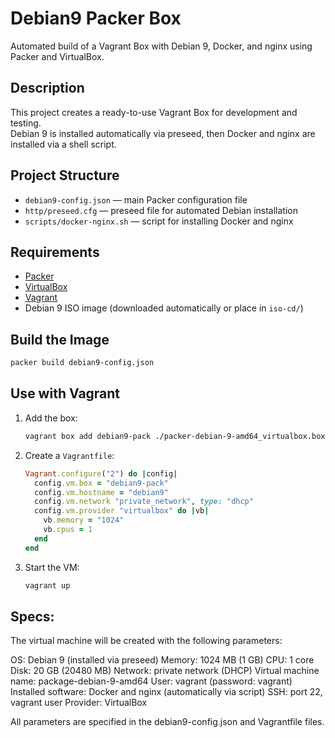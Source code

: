 # Debian9 Packer Box

Automated build of a Vagrant Box with Debian 9, Docker, and nginx using Packer and VirtualBox.

## Description

This project creates a ready-to-use Vagrant Box for development and testing.  
Debian 9 is installed automatically via preseed, then Docker and nginx are installed via a shell script.

## Project Structure

- `debian9-config.json` — main Packer configuration file
- `http/preseed.cfg` — preseed file for automated Debian installation
- `scripts/docker-nginx.sh` — script for installing Docker and nginx

## Requirements

- [Packer](https://www.packer.io/downloads)
- [VirtualBox](https://www.virtualbox.org/)
- [Vagrant](https://www.vagrantup.com/)
- Debian 9 ISO image (downloaded automatically or place in `iso-cd/`)

## Build the Image

```sh
packer build debian9-config.json
```

## Use with Vagrant

1. Add the box:
   ```sh
   vagrant box add debian9-pack ./packer-debian-9-amd64_virtualbox.box
   ```
2. Create a `Vagrantfile`:
   ```ruby
   Vagrant.configure("2") do |config|
     config.vm.box = "debian9-pack"
     config.vm.hostname = "debian9"
     config.vm.network "private_network", type: "dhcp"
     config.vm.provider "virtualbox" do |vb|
       vb.memory = "1024"
       vb.cpus = 1
     end
   end
   ```
3. Start the VM:
   ```sh
   vagrant up
   ```

## Specs:

The virtual machine will be created with the following parameters:

OS: Debian 9 (installed via preseed)
Memory: 1024 MB (1 GB)
CPU: 1 core
Disk: 20 GB (20480 MB)
Network: private network (DHCP)
Virtual machine name: package-debian-9-amd64
User: vagrant (password: vagrant)
Installed software: Docker and nginx (automatically via script)
SSH: port 22, vagrant user
Provider: VirtualBox

All parameters are specified in the debian9-config.json and Vagrantfile files.
